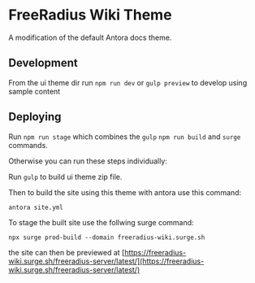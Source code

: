 # FreeRadius Wiki Theme

A modification of the default Antora docs theme.

## Development

From the ui theme dir run `npm run dev` or `gulp preview` to develop using sample content

## Deploying

Run `npm run stage` which combines the `gulp` `npm run build` and `surge` commands.

Otherwise you can run these steps individually:

Run `gulp` to build ui theme zip file.

Then to build the site using this theme with antora use this command:

`antora site.yml`

To stage the built site use the follwing surge command:

`npx surge prod-build --domain freeradius-wiki.surge.sh`

the site can then be previewed at [https://freeradius-wiki.surge.sh/freeradius-server/latest/](https://freeradius-wiki.surge.sh/freeradius-server/latest/)
